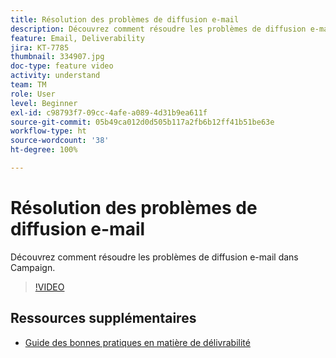 ```yaml
---
title: Résolution des problèmes de diffusion e-mail
description: Découvrez comment résoudre les problèmes de diffusion e-mail dans Campaign.
feature: Email, Deliverability
jira: KT-7785
thumbnail: 334907.jpg
doc-type: feature video
activity: understand
team: TM
role: User
level: Beginner
exl-id: c98793f7-09cc-4afe-a089-4d31b9ea611f
source-git-commit: 05b49ca012d0d505b117a2fb6b12ff41b51be63e
workflow-type: ht
source-wordcount: '38'
ht-degree: 100%

---
```


# Résolution des problèmes de diffusion e-mail

Découvrez comment résoudre les problèmes de diffusion e-mail dans Campaign.

>[!VIDEO](https://video.tv.adobe.com/v/334907?quality=12&learn=on)

## Ressources supplémentaires

* [Guide des bonnes pratiques en matière de délivrabilité](https://experienceleague.adobe.com/docs/deliverability-learn/deliverability-best-practice-guide/introduction.html?lang=fr)
